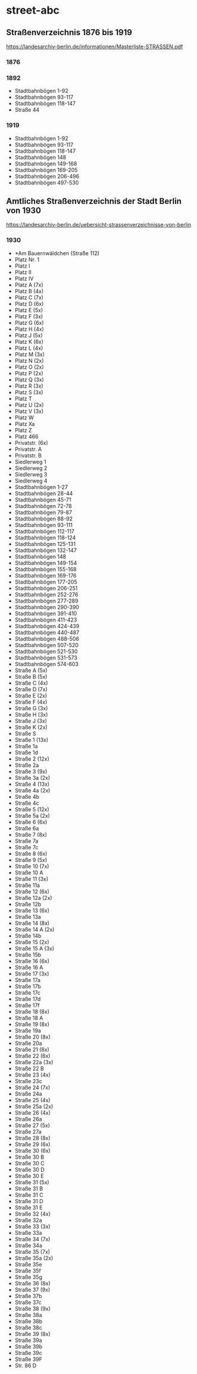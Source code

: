 # street-abc

## Straßenverzeichnis 1876 bis 1919

https://landesarchiv-berlin.de/informationen/Masterliste-STRASSEN.pdf

### 1876

### 1892

- Stadtbahnbögen 1-92
- Stadtbahnbögen 93-117
- Stadtbahnbögen 118-147
- Straße 44

### 1919

- Stadtbahnbögen 1-92
- Stadtbahnbögen 93-117
- Stadtbahnbögen 118-147
- Stadtbahnbögen 148
- Stadtbahnbögen 149-168
- Stadtbahnbögen 169-205
- Stadtbahnbögen 206-496
- Stadtbahnbögen 497-530

## Amtliches Straßenverzeichnis der Stadt Berlin von 1930

https://landesarchiv-berlin.de/uebersicht-strassenverzeichnisse-von-berlin

### 1930

- *Am Bauernwäldchen (Straße 112)
- Platz Nr. 1
- Platz I
- Platz II
- Platz IV
- Platz A (7x)
- Platz B (4x)
- Platz C (7x)
- Platz D (6x)
- Platz E (5x)
- Platz F (3x)
- Platz G (6x)
- Platz H (4x)
- Platz J (5x)
- Platz K (6x)
- Platz L (4x)
- Platz M (3x)
- Platz N (2x)
- Platz O (2x)
- Platz P (2x)
- Platz Q (3x)
- Platz R (3x)
- Platz S (3x)
- Platz T
- Platz U (2x)
- Platz V (3x)
- Platz W
- Platz Xa
- Platz Z
- Platz 466
- Privatstr. (6x)
- Privatstr. A
- Privatstr. B
- Siedlerweg 1
- Siedlerweg 2
- Siedlerweg 3
- Siedlerweg 4
- Stadtbahnbögen 1-27
- Stadtbahnbögen 28-44
- Stadtbahnbögen 45-71
- Stadtbahnbögen 72-78
- Stadtbahnbögen 79-87
- Stadtbahnbögen 88-92
- Stadtbahnbögen 93-111
- Stadtbahnbögen 112-117
- Stadtbahnbögen 118-124
- Stadtbahnbögen 125-131
- Stadtbahnbögen 132-147
- Stadtbahnbögen 148
- Stadtbahnbögen 149-154
- Stadtbahnbögen 155-168
- Stadtbahnbögen 169-176
- Stadtbahnbögen 177-205
- Stadtbahnbögen 206-251
- Stadtbahnbögen 252-276
- Stadtbahnbögen 277-289
- Stadtbahnbögen 290-390
- Stadtbahnbögen 391-410
- Stadtbahnbögen 411-423
- Stadtbahnbögen 424-439
- Stadtbahnbögen 440-487
- Stadtbahnbögen 488-506
- Stadtbahnbögen 507-520
- Stadtbahnbögen 521-530
- Stadtbahnbögen 531-573
- Stadtbahnbögen 574-603
- Straße A (5x)
- Straße B (5x)
- Straße C (4x)
- Straße D (7x)
- Straße E (2x)
- Straße F (4x)
- Straße G (3x)
- Straße H (3x)
- Straße J (3x)
- Straße K (2x)
- Straße S
- Straße 1 (13x)
- Straße 1a
- Straße 1d
- Straße 2 (12x)
- Straße 2a
- Straße 3 (9x)
- Straße 3a (2x)
- Straße 4 (13x)
- Straße 4a (2x)
- Straße 4b
- Straße 4c
- Straße 5 (12x)
- Straße 5a (2x)
- Straße 6 (6x)
- Straße 6a
- Straße 7 (8x)
- Straße 7a
- Straße 7c
- Straße 8 (6x)
- Straße 9 (5x)
- Straße 10 (7x)
- Straße 10 A
- Straße 11 (3x)
- Straße 11a
- Straße 12 (6x)
- Straße 12a (2x)
- Straße 12b
- Straße 13 (6x)
- Straße 13a
- Straße 14 (8x)
- Straße 14 A (2x)
- Straße 14b
- Straße 15 (2x)
- Straße 15 A (3x)
- Straße 15b
- Straße 16 (6x)
- Straße 16 A
- Straße 17 (3x)
- Straße 17a
- Straße 17b
- Straße 17c
- Straße 17d
- Straße 17f
- Straße 18 (8x)
- Straße 18 A
- Straße 19 (8x)
- Straße 19a
- Straße 20 (8x)
- Straße 20a
- Straße 21 (8x)
- Straße 22 (6x)
- Straße 22a (3x)
- Straße 22 B
- Straße 23 (4x)
- Straße 23c
- Straße 24 (7x)
- Straße 24a
- Straße 25 (4x)
- Straße 25a (2x)
- Straße 26 (4x)
- Straße 26a
- Straße 27 (5x)
- Straße 27a
- Straße 28 (8x)
- Straße 29 (6x)
- Straße 30 (6x)
- Straße 30 B
- Straße 30 C
- Straße 30 D
- Straße 30 E
- Straße 31 (5x)
- Straße 31 B
- Straße 31 C
- Straße 31 D
- Straße 31 E
- Straße 32 (4x)
- Straße 32a
- Straße 33 (3x)
- Straße 33a
- Straße 34 (7x)
- Straße 34a
- Straße 35 (7x)
- Straße 35a (2x)
- Straße 35e
- Straße 35f
- Straße 35g
- Straße 36 (8x)
- Straße 37 (9x)
- Straße 37b
- Straße 37c
- Straße 38 (9x)
- Straße 38a
- Straße 38b
- Straße 38c
- Straße 39 (8x)
- Straße 39a
- Straße 39b
- Straße 39c
- Straße 39F
- Str. 86 D
